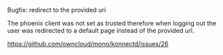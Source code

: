 Bugfix: redirect to the provided uri

The phoenix client was not set as trusted therefore when logging out the user was redirected to a default page instead of the provided url.

https://github.com/owncloud/mono/konnectd/issues/26
